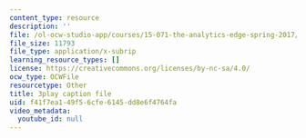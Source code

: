 ```yaml
---
content_type: resource
description: ''
file: /ol-ocw-studio-app/courses/15-071-the-analytics-edge-spring-2017/f41f7ea149f56cfe6145dd8e6f4764fa_t8nLB1AmUgE.srt
file_size: 11793
file_type: application/x-subrip
learning_resource_types: []
license: https://creativecommons.org/licenses/by-nc-sa/4.0/
ocw_type: OCWFile
resourcetype: Other
title: 3play caption file
uid: f41f7ea1-49f5-6cfe-6145-dd8e6f4764fa
video_metadata:
  youtube_id: null
---
```

